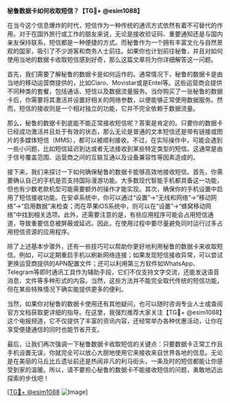 **秘鲁数据卡如何收取短信？【TG💪+ @esim1088】**

在当今这个信息爆炸的时代，短信作为一种传统的通讯方式依然有着不可替代的作用。对于在国外旅行或工作的朋友来说，无论是接收验证码、重要通知还是与国内亲友保持联系，短信都是一种便捷的方式。而秘鲁作为一个拥有丰富文化与自然景观的国家，吸引了不少游客和商务人士前往。如果你也计划前往秘鲁，并且对如何使用当地的数据卡收取短信感到好奇，那么这篇文章将为你详细解答这一问题。

首先，我们需要了解秘鲁的数据卡是如何运作的。通常情况下，秘鲁的数据卡是由当地的移动运营商提供的，比如Claro、Movistar或是Entel等。这些运营商会提供不同种类的套餐，包括通话、短信以及数据流量服务。当你购买了一张秘鲁的数据卡后，你需要将其激活并设置好相关的网络参数，以便能够正常使用数据服务。然而，短信的接收则是一个相对独立的功能，它并不完全依赖于数据流量。

那么，秘鲁的数据卡到底能不能正常接收短信呢？答案是肯定的。只要你的数据卡已经成功激活并且处于有效的状态，那么无论是普通的文本短信还是带有链接或图片的多媒体短信（MMS），都可以被顺利接收。不过，在实际操作中，可能会遇到一些小问题，比如短信延迟到达或者无法接收到某些特定类型的短信。这通常是由于信号覆盖范围、运营商之间的互联互通以及设备兼容性等因素造成的。

接下来，我们来探讨一下如何确保秘鲁的数据卡能够高效地接收短信。首先，你需要确认自己的手机是否支持国际漫游功能。大多数现代智能手机都具备这一功能，但也有少数老款机型可能需要额外的操作才能实现。其次，确保你的手机设置中启用了短信接收功能。在安卓系统中，你可以通过“设置”→“无线和网络”→“移动网络”→“启用数据”来检查；而在苹果iOS系统中，则可以在“设置”→“蜂窝移动网络”中找到相关选项。此外，还需要注意的是，有些应用程序可能会占用短信通道，导致重要信息被屏蔽或延迟。因此，在使用过程中要尽量避免同时运行过多占用短信资源的应用程序。

除了上述基本步骤外，还有一些技巧可以帮助你更好地利用秘鲁的数据卡来收取短信。例如，可以定期重启手机以刷新网络连接；如果发现短信接收异常，可以尝试更换运营商提供的APN配置文件；还可以利用第三方软件如WhatsApp、Telegram等即时通讯工具作为辅助手段，它们不仅支持文字交流，还能发送语音消息、文件等多种形式的内容。当然，这些方法并不能完全取代传统的短信功能，但在某些特殊情况下确实能提供更多的便利。

当然，如果你对秘鲁的数据卡使用还有其他疑问，也可以随时咨询专业人士或查阅官方文档获取更详细的指导。在这里，我强烈推荐大家关注【TG💪+ @esim1088】这个电报频道，它不仅提供了丰富的资讯内容，还经常举办各种优惠活动，让你在享受便捷通信的同时也能节省开支。

最后，让我们再次强调一下秘鲁数据卡收取短信的关键点：只要数据卡正常工作且手机设置无误，你就完全可以放心大胆地使用它来接收来自世界各地的信息。无论是在美丽的马丘比丘遗址前还是热闹非凡的利马街头，一条及时的短信都能让你感受到家的温暖。所以，请不要担心秘鲁的数据卡不能接收短信的问题，勇敢地迈出探索的步伐吧！

[[TG💪+ @esim1088](https://t.me/s/esim1088) ![Image](https://i.postimg.cc/4NQfJmqS/Snipaste-2025-05-13-00-14-12.png)]